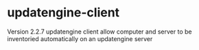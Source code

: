 updatengine-client
==================
Version 2.2.7
updatengine client allow computer and server to be inventoried automatically on an updatengine server
